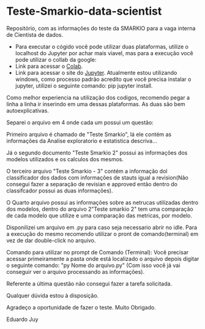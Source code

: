 # Teste-Smarkio-data-scientist
Repositório,  com as informações do teste da SMARKIO para a vaga interna de Cientista de dados.


- Para executar o cógido você pode utilizar duas plataformas, utilize o localhost do Jupyter por achar mais viavel, mas para a execução você pode utilizar o collab da google: 
- Link para acessar o [Colab](https://colab.research.google.com/).
- Link para acessar o site do [Jupyter](https://jupyter.org/).
Atualmente estou utilizando windows, como processo padrão acredito que você precisa instalar o jupyter, utilizei o seguinte comando: pip jupyter install.


Como melhor experiencia na utilização dos codigos, recomendo pegar a linha a linha ir inserindo  em uma dessas plataformas. As duas são bem autoexplicativas.

Separei o arquivo em 4 onde cada um possui um questão:

Primeiro arquivo é chamado de "Teste Smarkio", lá ele contém as informações da Analise exploratorio e estatistica descriva...

Já o segundo documento "Teste Smarkio 2" possui as informações dos modelos utilizados e os calculos dos mesmos.

O terceiro arquivo "Teste Smarkio - 3" contém a informação dol classificador dos dados com informações de stauts igual a revision(Não consegui fazer a separação de revisian e approved então dentro do classifcador possui as duas informações).

O Quarto arquivo possui as informações sobre as netrucas utilizadas dentro dos modelos, dentro do arquivo 2"Teste smarkio 2" tem uma comparação de cada modelo que utilize e uma comparação das metricas, por modelo.


Disponilizei um arquivo em .py para caso seja necessario abrir no idle. Para a execução do mesmo recomendo utilizar o pront de comando(terminal) em vez de dar double-click no arquivo.

Comando para utilizar no prompt de Comando (Terminal): Você precisar acessar primeiramente a pasta onde está localizado o arquivo depois digitar o seguinte comando: "py Nome do arquivo.py" (Com isso você já vai conseguir ver o arquivo processando as informações).


Referente a última questão não consegui fazer a tarefa solicitada.

Qualquer dúvida estou à disposição.

Agradeço a oportunidade de fazer o teste. Muito Obrigado.

Eduardo Juy

